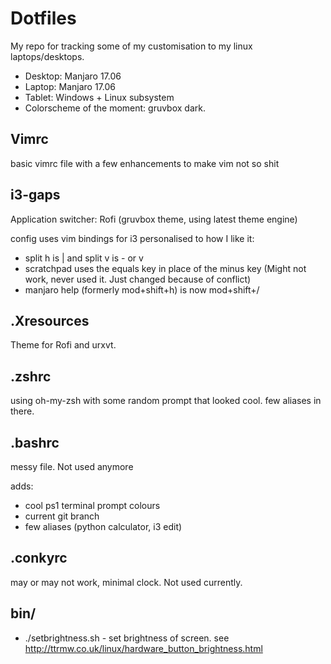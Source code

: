 # Dotfiles

My repo for tracking some of my customisation to my linux laptops/desktops.

- Desktop: Manjaro 17.06
- Laptop: Manjaro 17.06
- Tablet: Windows + Linux subsystem
- Colorscheme of the moment: gruvbox dark.


## Vimrc
basic vimrc file with a few enhancements to make vim not so shit

## i3-gaps
Application switcher: Rofi (gruvbox theme, using latest theme engine)

config uses vim bindings for i3 personalised to how I like it:
 - split h is | and split v is - or v
 - scratchpad uses the equals key in place of the minus key (Might not work, never used it. Just changed because of conflict)
 - manjaro help (formerly mod+shift+h) is now mod+shift+/

## .Xresources
Theme for Rofi and urxvt.

## .zshrc
using oh-my-zsh with some random prompt that looked cool.
few aliases in there.


## .bashrc
messy file. Not used anymore 

adds:
 - cool ps1 terminal prompt colours
 - current git branch
 - few aliases (python calculator, i3 edit)

## .conkyrc
may or may not work, minimal clock. Not used currently. 

## bin/

 - ./setbrightness.sh - set brightness of screen. see http://ttrmw.co.uk/linux/hardware_button_brightness.html
